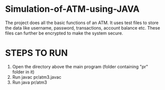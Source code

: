 # Simulation-of-ATM-using-JAVA
  The project does all the basic functions of an ATM. It uses test files to store the data like username, password, transactions, account balance etc. These files can further be encrypted to make the system secure.
  
# STEPS TO RUN
1. Open the directory above the main program (folder containing "pr" folder in it)
2. Run javac pr/atm3.javac
3. Run java pr/atm3
